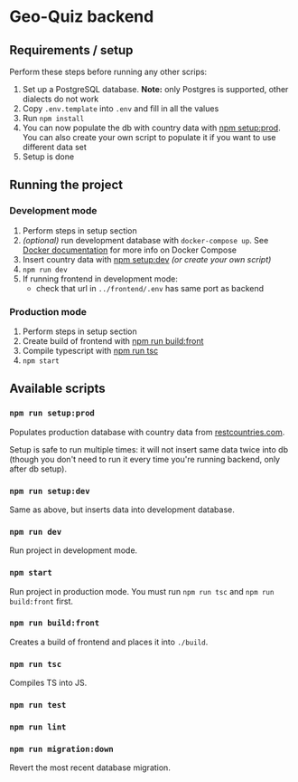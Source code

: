 # Geo-Quiz backend

## Requirements / setup

Perform these steps before running any other scrips:

1. Set up a PostgreSQL database. **Note:** only Postgres is supported, other dialects do not work
2. Copy `.env.template` into `.env` and fill in all the values
3. Run `npm install`
4. You can now populate the db with country data with [npm setup:prod](#npm-run-setupprod). You can also create your own script to populate it if you want to use different data set
5. Setup is done

## Running the project

### Development mode

1. Perform steps in setup section
2. _(optional)_ run development database with `docker-compose up`. See [Docker documentation](https://docs.docker.com/compose/) for more info on Docker Compose
3. Insert country data with [npm setup:dev](#npm-run-setupdev) _(or create your own script)_
4. `npm run dev`
5. If running frontend in development mode:
   - check that url in `../frontend/.env` has same port as backend

### Production mode

1. Perform steps in setup section
2. Create build of frontend with [npm run build:front](#npm-run-buildfront)
3. Compile typescript with [npm run tsc](#npm-run-tsc)
4. `npm start`

## Available scripts

### `npm run setup:prod`

Populates production database with country data from [restcountries.com](https://restcountries.com).

Setup is safe to run multiple times: it will not insert same data twice into db (though you don't need to run it every time you're running backend, only after db setup).

### `npm run setup:dev`

Same as above, but inserts data into development database.

### `npm run dev`

Run project in development mode.

### `npm start`

Run project in production mode. You must run `npm run tsc` and `npm run build:front` first.

### `npm run build:front`

Creates a build of frontend and places it into `./build`.

### `npm run tsc`

Compiles TS into JS.

### `npm run test`

### `npm run lint`

### `npm run migration:down`

Revert the most recent database migration.
